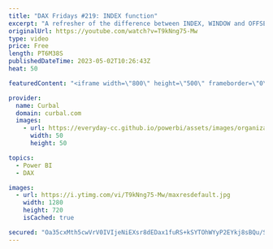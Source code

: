```yaml
---
title: "DAX Fridays #219: INDEX function"
excerpt: "A refresher of the difference between INDEX, WINDOW and OFFSET and a deeper dive into INDEX function. Offset functions: https://youtu.be/tSREqpagte4  Window functions: https://youtu.be/2Qa0XEqRzYU  25 days of DAX Fridays challenge: https://curbal.com/25-days-of-dax-fridays-challenge  Join this channel"
originalUrl: https://youtube.com/watch?v=T9kNng75-Mw
type: video
price: Free
length: PT6M38S
publishedDateTime: 2023-05-02T10:26:43Z
heat: 50

featuredContent: "<iframe width=\"800\" height=\"500\" frameborder=\"0\" src=\"https://www.youtube.com/embed/T9kNng75-Mw\" allow=\"accelerometer; autoplay; encrypted-media; gyroscope; picture-in-picture\" allowfullscreen></iframe>"

provider:
  name: Curbal
  domain: curbal.com
  images:
    - url: https://everyday-cc.github.io/powerbi/assets/images/organizations/curbal.com-50x50.jpg
      width: 50
      height: 50

topics:
  - Power BI
  - DAX

images:
  - url: https://i.ytimg.com/vi/T9kNng75-Mw/maxresdefault.jpg
    width: 1280
    height: 720
    isCached: true

secured: "Oa35cxMth5cwVrV0IVIjeNiEXsr8dEDax1fuRS+kSYTOhWYyP2EYkj8sBQu/S38wrEcQUVaoHpoG+Y2j49Y4AWAc+d5s0Mm9zWenL3yco8nIjUdRoYeMGJCr4IUef5rVUZF5v2Sj7ukwvWA3Z9X7xd5sh/XV8g1x5cxYvfF78xuFkX7emZTXKDRDh0CszwXiDnUsQv9GHm5aOZxcOR183+cEBNIWmrDCbbsKnkC52b2tJLYzZaxsrYibGyMvsoichOpbyRNLbXRMq193kNyD6J/hWfwTGO3E6+apfKTrhhgh9P/qu4AGGS3ga42eISWWOQKEytOeAD0WZvIYvmt6b5hEgCCwMPntjkg9xvYX7k9oAcRKe2eDTd6EA90xwApCI3UD5y0/Pmk85zrB/05vUn0Q1lj3FhA8x5xM8sbbF8g=;8BUrgsOvPfX550BnvMkj6A=="
---
```


